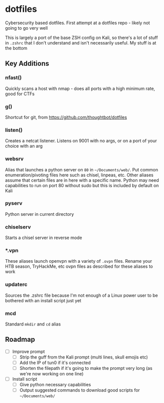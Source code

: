 # dotfiles
Cybersecurity based dotfiles. First attempt at a dotfiles repo - likely not going to go very well

This is largely a port of the base ZSH config on Kali, so there's a lot of stuff in `.zshrc` that I don't understand and isn't necessarily useful. My stuff is at the bottom

## Key Additions

### nfast()

Quickly scans a host with nmap - does all ports with a high minimum rate, good for CTFs

### g()

Shortcut for git, from https://github.com/thoughtbot/dotfiles

### listen()

Creates a netcat listener. Listens on 9001 with no args, or on a port of your choice with an arg

### websrv

Alias that launches a python server on `80` in `~/Documents/web/`. Put common enumeration/pivoting files here such as chisel, linpeas, etc. Other aliases assume that certain files are in here with a specific name. Python may need capabilities to run on port 80 without sudo but this is included by default on Kali

### pyserv

Python server in current directory

### chiselserv

Starts a chisel server in reverse mode

### \*.vpn

These aliases launch openvpn with a variety of `.ovpn` files. Rename your HTB season, TryHackMe, etc ovpn files as described for these aliases to work

### updaterc

Sources the .zshrc file because I'm not enough of a Linux power user to be bothered with an install script just yet

### mcd

Standard `mkdir` and `cd` alias

## Roadmap

- [ ] Improve prompt
  - [ ] Strip the guff from the Kali prompt (multi lines, skull emojis etc)
  - [ ] Add the IP of tun0 if it's connected
  - [ ] Shorten the filepath if it's going to make the prompt very long (as we're now working on one line)
- [ ] Install script
  - [ ] Give python necessary capabilities
  - [ ] Output suggested commands to download good scripts for `~/Documents/web/`
